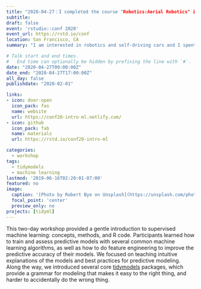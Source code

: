 ```yaml
---
title: "2020-04-27：I completed the course "Robotics:Aerial Robotics" in Coursera!" 
subtitle:
draft: false
event: 'rstudio::conf 2020'
event_url: https://rstd.io/conf
location: San Francisco, CA
summary: "I am interested in robotics and self-driving cars and I spent my free-time in coursera to learn more about robotics and self-driving cars"

# Talk start and end times.
#   End time can optionally be hidden by prefixing the line with `#`.
date: "2020-04-27T09:00:00Z"
date_end: "2020-04-27T17:00:00Z"
all_day: false
publishdate: "2020-02-01"

links:
- icon: door-open
  icon_pack: fas
  name: website
  url: https://conf20-intro-ml.netlify.com/
- icon: github
  icon_pack: fab
  name: materials
  url: https://rstd.io/conf20-intro-ml

categories:
  - workshop
tags:
  - tidymodels
  - machine learning
lastmod: '2019-06-16T02:20:01-07:00'
featured: no
image:
  caption: '[Photo by Robert Bye on Unsplash](https://unsplash.com/photos/R-WtV-QyVnY)'
  focal_point: 'center'
  preview_only: no
projects: [tidyml]
---
```


This two-day workshop provided a gentle introduction to supervised machine learning: concepts, methods, and R code. Participants learned how to train and assess predictive models with several common machine learning algorithms, as well as how to do feature engineering to improve the predictive accuracy of their models. We focused on teaching intuitive explanations of the models and best practices for predictive modeling. Along the way, we introduced several core [tidymodels](https://github.com/tidymodels) packages, which provide a grammar for modeling that makes it easy to the right thing, and harder to accidentally do the wrong thing.